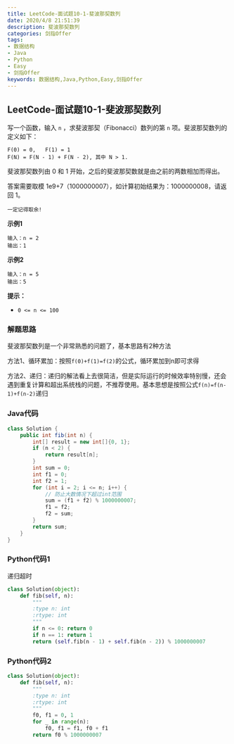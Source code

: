 ```yaml
---
title: LeetCode-面试题10-1-斐波那契数列
date: 2020/4/8 21:51:39
description: 斐波那契数列
categories: 剑指Offer
tags: 
- 数据结构
- Java
- Python
- Easy
- 剑指Offer
keywords: 数据结构,Java,Python,Easy,剑指Offer
---
```


## LeetCode-面试题10-1-斐波那契数列

写一个函数，输入 `n` ，求斐波那契（Fibonacci）数列的第 `n` 项。斐波那契数列的定义如下：

```
F(0) = 0,   F(1) = 1
F(N) = F(N - 1) + F(N - 2), 其中 N > 1.
```

斐波那契数列由 0 和 1 开始，之后的斐波那契数就是由之前的两数相加而得出。

答案需要取模 1e9+7（1000000007），如计算初始结果为：1000000008，请返回 1。

`一定记得取余!`

 <!--more-->

**示例1**

```
输入：n = 2
输出：1
```

**示例2**

```
输入：n = 5
输出：5
```

**提示：**

- `0 <= n <= 100`

### 解题思路

斐波那契数列是一个非常熟悉的问题了，基本思路有2种方法

方法1、循环累加：按照`f(0)+f(1)=f(2)`的公式，循环累加到n即可求得

方法2、递归：递归的解法看上去很简洁，但是实际运行的时候效率特别慢，还会遇到重复计算和超出系统栈的问题，不推荐使用。基本思想是按照公式`f(n)=f(n-1)+f(n-2)`递归

### Java代码

```java
class Solution {
    public int fib(int n) {
        int[] result = new int[]{0, 1};
        if (n < 2) {
            return result[n];
        }
        int sum = 0;
        int f1 = 0;
        int f2 = 1;
        for (int i = 2; i <= n; i++) {
            // 防止大数情况下超过int范围
            sum = (f1 + f2) % 1000000007;
            f1 = f2;
            f2 = sum;
        }
        return sum;
    }
}
```

### Python代码1

递归超时

```python
class Solution(object):
    def fib(self, n):
        """
        :type n: int
        :rtype: int
        """
        if n <= 0: return 0
        if n == 1: return 1
        return (self.fib(n - 1) + self.fib(n - 2)) % 1000000007
```

### Python代码2

```python
class Solution(object):
    def fib(self, n):
        """
        :type n: int
        :rtype: int
        """
        f0, f1 = 0, 1
        for _ in range(n):
            f0, f1 = f1, f0 + f1
        return f0 % 1000000007
```

